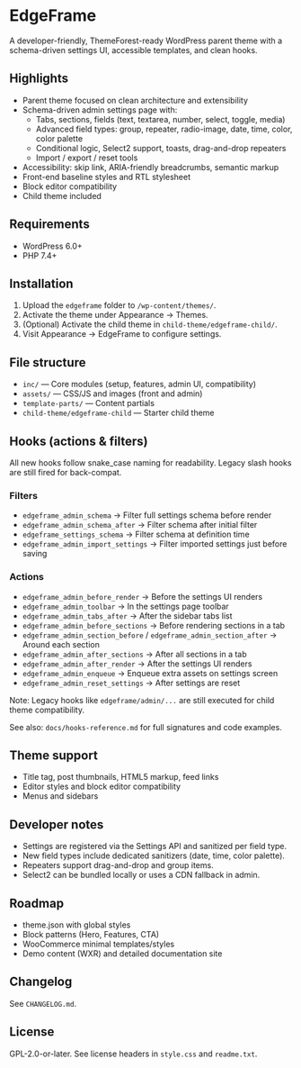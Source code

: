 # EdgeFrame

A developer-friendly, ThemeForest-ready WordPress parent theme with a schema-driven settings UI, accessible templates, and clean hooks.

## Highlights

-   Parent theme focused on clean architecture and extensibility
-   Schema-driven admin settings page with:
    -   Tabs, sections, fields (text, textarea, number, select, toggle, media)
    -   Advanced field types: group, repeater, radio-image, date, time, color, color palette
    -   Conditional logic, Select2 support, toasts, drag-and-drop repeaters
    -   Import / export / reset tools
-   Accessibility: skip link, ARIA-friendly breadcrumbs, semantic markup
-   Front-end baseline styles and RTL stylesheet
-   Block editor compatibility
-   Child theme included

## Requirements

-   WordPress 6.0+
-   PHP 7.4+

## Installation

1. Upload the `edgeframe` folder to `/wp-content/themes/`.
2. Activate the theme under Appearance → Themes.
3. (Optional) Activate the child theme in `child-theme/edgeframe-child/`.
4. Visit Appearance → EdgeFrame to configure settings.

## File structure

-   `inc/` — Core modules (setup, features, admin UI, compatibility)
-   `assets/` — CSS/JS and images (front and admin)
-   `template-parts/` — Content partials
-   `child-theme/edgeframe-child` — Starter child theme

## Hooks (actions & filters)

All new hooks follow snake_case naming for readability. Legacy slash hooks are still fired for back-compat.

### Filters

-   `edgeframe_admin_schema` → Filter full settings schema before render
-   `edgeframe_admin_schema_after` → Filter schema after initial filter
-   `edgeframe_settings_schema` → Filter schema at definition time
-   `edgeframe_admin_import_settings` → Filter imported settings just before saving

### Actions

-   `edgeframe_admin_before_render` → Before the settings UI renders
-   `edgeframe_admin_toolbar` → In the settings page toolbar
-   `edgeframe_admin_tabs_after` → After the sidebar tabs list
-   `edgeframe_admin_before_sections` → Before rendering sections in a tab
-   `edgeframe_admin_section_before` / `edgeframe_admin_section_after` → Around each section
-   `edgeframe_admin_after_sections` → After all sections in a tab
-   `edgeframe_admin_after_render` → After the settings UI renders
-   `edgeframe_admin_enqueue` → Enqueue extra assets on settings screen
-   `edgeframe_admin_reset_settings` → After settings are reset

Note: Legacy hooks like `edgeframe/admin/...` are still executed for child theme compatibility.

See also: `docs/hooks-reference.md` for full signatures and code examples.

## Theme support

-   Title tag, post thumbnails, HTML5 markup, feed links
-   Editor styles and block editor compatibility
-   Menus and sidebars

## Developer notes

-   Settings are registered via the Settings API and sanitized per field type.
-   New field types include dedicated sanitizers (date, time, color palette).
-   Repeaters support drag-and-drop and group items.
-   Select2 can be bundled locally or uses a CDN fallback in admin.

## Roadmap

-   theme.json with global styles
-   Block patterns (Hero, Features, CTA)
-   WooCommerce minimal templates/styles
-   Demo content (WXR) and detailed documentation site

## Changelog

See `CHANGELOG.md`.

## License

GPL-2.0-or-later. See license headers in `style.css` and `readme.txt`.
